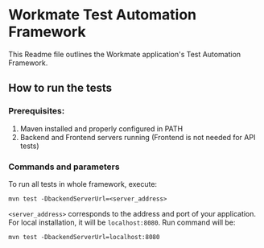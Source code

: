 # Workmate Test Automation Framework

This Readme file outlines the Workmate application's Test Automation Framework.

## How to run the tests

### Prerequisites:

1. Maven installed and properly configured in PATH
2. Backend and Frontend servers running (Frontend is not needed for API tests)

### Commands and parameters

To run all tests in whole framework, execute:

```
mvn test -DbackendServerUrl=<server_address>
```

`<server_address>` corresponds to the address and port of your application. For local installation, it will
be `localhost:8080`. Run command will be:

```
mvn test -DbackendServerUrl=localhost:8080
```